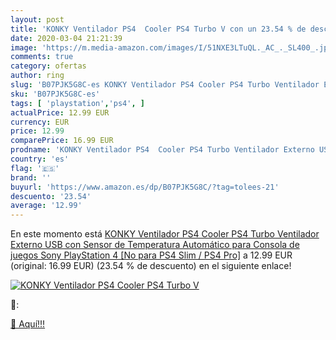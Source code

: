 ```yaml
---
layout: post
title: 'KONKY Ventilador PS4  Cooler PS4 Turbo V con un 23.54 % de descuento'
date: 2020-03-04 21:21:39
image: 'https://m.media-amazon.com/images/I/51NXE3LTuQL._AC_._SL400_.jpg'
comments: true
category: ofertas
author: ring
slug: 'B07PJK5G8C-es KONKY Ventilador PS4 Cooler PS4 Turbo Ventilador Externo...'
sku: 'B07PJK5G8C-es'
tags: [ 'playstation','ps4', ]
actualPrice: 12.99 EUR
currency: EUR
price: 12.99
comparePrice: 16.99 EUR
prodname: 'KONKY Ventilador PS4  Cooler PS4 Turbo Ventilador Externo USB con Sensor de Temperatura Automático para Consola de juegos Sony PlayStation 4 [No para PS4 Slim / PS4 Pro]'
country: 'es'
flag: '🇪🇸'
brand: ''
buyurl: 'https://www.amazon.es/dp/B07PJK5G8C/?tag=tolees-21'
descuento: '23.54'
average: '12.99'
---
```


En este momento está [KONKY Ventilador PS4  Cooler PS4 Turbo Ventilador Externo USB con Sensor de Temperatura Automático para Consola de juegos Sony PlayStation 4 [No para PS4 Slim / PS4 Pro]](https://www.amazon.es/dp/B07PJK5G8C/?tag=tolees-21) a 12.99 EUR (original: 16.99 EUR) (23.54 %  de descuento) en el siguiente enlace!

[![KONKY Ventilador PS4  Cooler PS4 Turbo V](https://m.media-amazon.com/images/I/51NXE3LTuQL._AC_._SL400_.jpg)](https://www.amazon.es/dp/B07PJK5G8C/?tag=tolees-21)

🔎:


[🛒 Aquí!!!](https://www.amazon.es/dp/B07PJK5G8C/?tag=tolees-21)
